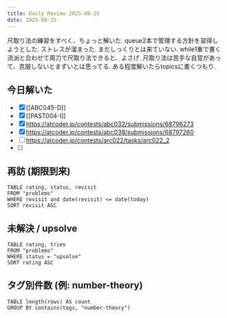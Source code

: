 ```yaml
---
title: Daily Review 2025-08-25
date: 2025-08-25
---
```

尺取り法の練習をすべく、ちょっと解いた. queue2本で管理する方針を習得しようとした. ストレスが溜まった.
まだしっくりとは来ていない. while1重で書く流派と合わせて両刀で尺取り法できると、よさげ.
尺取り法は苦手な自覚があって、克服しないとまずいとは思ってる.  ある程度解いたらtopicsに書くつもり.

## 今日解いた
- [x] [[ABC045-D]]
- [x] [[PAST004-I]]
- [x] https://atcoder.jp/contests/abc032/submissions/68796273
- [x] https://atcoder.jp/contests/abc038/submissions/68797260
- [ ] https://atcoder.jp/contests/arc022/tasks/arc022_2
- [ ] 

## 再訪 (期限到来)
```dataview
TABLE rating, status, revisit
FROM "problems"
WHERE revisit and date(revisit) <= date(today)
SORT revisit ASC
```

## 未解決 / upsolve
```dataview
TABLE rating, tries
FROM "problems"
WHERE status = "upsolve"
SORT rating ASC
```

## タグ別件数 (例: number-theory)
```dataview
TABLE length(rows) AS count
GROUP BY contains(tags, "number-theory")
```